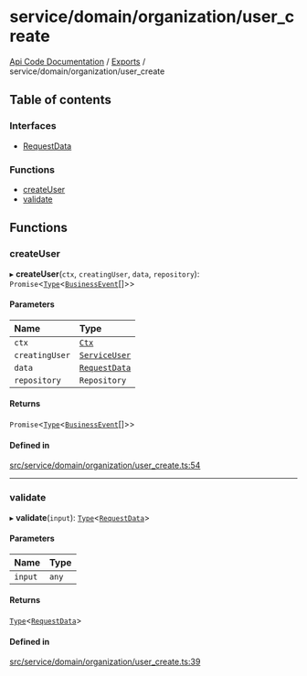 # service/domain/organization/user\_create
[Api Code Documentation](../README.md) / [Exports](../modules.md) / service/domain/organization/user\_create

## Table of contents

### Interfaces

- [RequestData](../interfaces/service_domain_organization_user_create.RequestData.md)

### Functions

- [createUser](service_domain_organization_user_create.md#createuser)
- [validate](service_domain_organization_user_create.md#validate)

## Functions

### createUser

▸ **createUser**(`ctx`, `creatingUser`, `data`, `repository`): `Promise`\<[`Type`](result.md#type)\<[`BusinessEvent`](service_domain_business_event.md#businessevent)[]\>\>

#### Parameters

| Name | Type |
| :------ | :------ |
| `ctx` | [`Ctx`](../interfaces/lib_ctx.Ctx.md) |
| `creatingUser` | [`ServiceUser`](../interfaces/service_domain_organization_service_user.ServiceUser.md) |
| `data` | [`RequestData`](../interfaces/service_domain_organization_user_create.RequestData.md) |
| `repository` | `Repository` |

#### Returns

`Promise`\<[`Type`](result.md#type)\<[`BusinessEvent`](service_domain_business_event.md#businessevent)[]\>\>

#### Defined in

[src/service/domain/organization/user_create.ts:54](https://github.com/openkfw/TruBudget/blob/c993c60c/api/src/service/domain/organization/user_create.ts#L54)

___

### validate

▸ **validate**(`input`): [`Type`](result.md#type)\<[`RequestData`](../interfaces/service_domain_organization_user_create.RequestData.md)\>

#### Parameters

| Name | Type |
| :------ | :------ |
| `input` | `any` |

#### Returns

[`Type`](result.md#type)\<[`RequestData`](../interfaces/service_domain_organization_user_create.RequestData.md)\>

#### Defined in

[src/service/domain/organization/user_create.ts:39](https://github.com/openkfw/TruBudget/blob/c993c60c/api/src/service/domain/organization/user_create.ts#L39)
